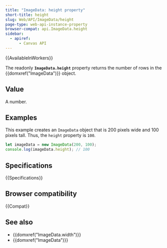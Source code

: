 ```yaml
---
title: "ImageData: height property"
short-title: height
slug: Web/API/ImageData/height
page-type: web-api-instance-property
browser-compat: api.ImageData.height
sidebar:
  - apiref:
      - Canvas API
---
```


{{AvailableInWorkers}}

The readonly **`ImageData.height`** property returns the number
of rows in the {{domxref("ImageData")}} object.

## Value

A number.

## Examples

This example creates an `ImageData` object that is 200 pixels wide and 100
pixels tall. Thus, the `height` property is `100`.

```js
let imageData = new ImageData(200, 100);
console.log(imageData.height); // 100
```

## Specifications

{{Specifications}}

## Browser compatibility

{{Compat}}

## See also

- {{domxref("ImageData.width")}}
- {{domxref("ImageData")}}
